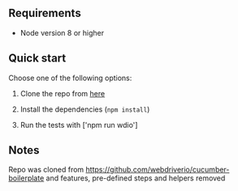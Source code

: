 ## Requirements

-   Node version 8 or higher

## Quick start

Choose one of the following options:

1. Clone the repo from [here](https://github.com/darrenfrancis/zoro-test)

2. Install the dependencies (`npm install`)

3. Run the tests with ['npm run wdio']

## Notes

Repo was cloned from https://github.com/webdriverio/cucumber-boilerplate and features, pre-defined steps and helpers removed
